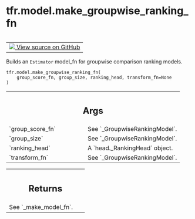 <div itemscope itemtype="http://developers.google.com/ReferenceObject">
<meta itemprop="name" content="tfr.model.make_groupwise_ranking_fn" />
<meta itemprop="path" content="Stable" />
</div>

# tfr.model.make_groupwise_ranking_fn

<!-- Insert buttons and diff -->

<table class="tfo-notebook-buttons tfo-api" align="left">

<td>
  <a target="_blank" href="https://github.com/tensorflow/ranking/tree/master/tensorflow_ranking/python/model.py">
    <img src="https://www.tensorflow.org/images/GitHub-Mark-32px.png" />
    View source on GitHub
  </a>
</td>
</table>

Builds an `Estimator` model_fn for groupwise comparison ranking models.

<pre class="devsite-click-to-copy prettyprint lang-py tfo-signature-link">
<code>tfr.model.make_groupwise_ranking_fn(
    group_score_fn, group_size, ranking_head, transform_fn=None
)
</code></pre>

<!-- Placeholder for "Used in" -->

<!-- Tabular view -->
 <table class="responsive fixed orange">
<colgroup><col width="214px"><col></colgroup>
<tr><th colspan="2"><h2 class="add-link">Args</h2></th></tr>

<tr>
<td>
`group_score_fn`
</td>
<td>
See `_GroupwiseRankingModel`.
</td>
</tr><tr>
<td>
`group_size`
</td>
<td>
See `_GroupwiseRankingModel`.
</td>
</tr><tr>
<td>
`ranking_head`
</td>
<td>
A `head._RankingHead` object.
</td>
</tr><tr>
<td>
`transform_fn`
</td>
<td>
See `_GroupwiseRankingModel`.
</td>
</tr>
</table>

<!-- Tabular view -->
 <table class="responsive fixed orange">
<colgroup><col width="214px"><col></colgroup>
<tr><th colspan="2"><h2 class="add-link">Returns</h2></th></tr>
<tr class="alt">
<td colspan="2">
See `_make_model_fn`.
</td>
</tr>

</table>
